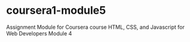 # coursera1-module5
Assignment Module for Coursera course HTML, CSS, and Javascript for Web Developers Module 4
